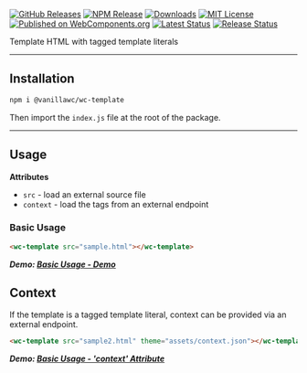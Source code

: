 [![GitHub Releases](https://img.shields.io/github/v/release/vanillawc/wc-template.svg)](https://github.com/vanillawc/wc-template/releases)
[![NPM Release](https://badgen.net/npm/v/@vanillawc/wc-template)](https://www.npmjs.com/package/@vanillawc/wc-template)
[![Downloads](https://badgen.net/npm/dt/@vanillawc/wc-template)](https://www.npmjs.com/package/@vanillawc/wc-template)
[![MIT License](https://img.shields.io/badge/license-MIT-blue.svg)](https://raw.githubusercontent.com/vanillawc/wc-template/master/LICENSE)
[![Published on WebComponents.org](https://img.shields.io/badge/webcomponents.org-published-blue.svg)](https://www.webcomponents.org/element/vanillawc/wc-template)
[![Latest Status](https://github.com/vanillawc/wc-template/workflows/Latest/badge.svg)](https://github.com/vanillawc/wc-template/actions)
[![Release Status](https://github.com/vanillawc/wc-template/workflows/Release/badge.svg)](https://github.com/vanillawc/wc-template/actions)

Template HTML with tagged template literals

-----

## Installation

```sh
npm i @vanillawc/wc-template
```

Then import the `index.js` file at the root of the package.

-----

## Usage

**Attributes**

- `src` - load an external source file
- `context` - load the tags from an external endpoint

### Basic Usage

```html
<wc-template src="sample.html"></wc-template>
```

***Demo: [Basic Usage - Demo][]***

## Context

If the template is a tagged template literal, context can be provided via an external endpoint.

```html
<wc-template src="sample2.html" theme="assets/context.json"></wc-template>
```

***Demo: [Basic Usage - 'context' Attribute][]***

[Basic Usage - Demo]: https://vanillawc.github.io/wc-template/demo/basic-usage.html
[Basic Usage - 'context' Attribute]: https://vanillawc.github.io/wc-template/demo/context-attribute.html
